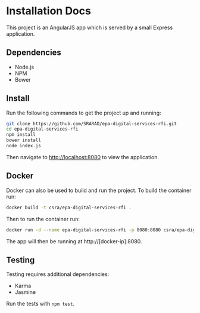 # Installation Docs
This project is an AngularJS app which is served by a small Express application.

## Dependencies
- Node.js
- NPM
- Bower

## Install
Run the following commands to get the project up and running:

```bash
git clone https://github.com/SRARAD/epa-digital-services-rfi.git
cd epa-digital-services-rfi
npm install
bower install
node index.js
```

Then navigate to [http://localhost:8080](http://localhost:8080) to view the application.

## Docker
Docker can also be used to build and run the project. To build the container run:

```bash
docker build -t csra/epa-digital-services-rfi .
```

Then to run the container run:

```bash
docker run -d --name epa-digital-services-rfi -p 8080:8080 csra/epa-digital-services-rfi
```

The app will then be running at http://[docker-ip]:8080.

## Testing
Testing requires additional dependencies:
- Karma
- Jasmine

Run the tests with `npm test`.
